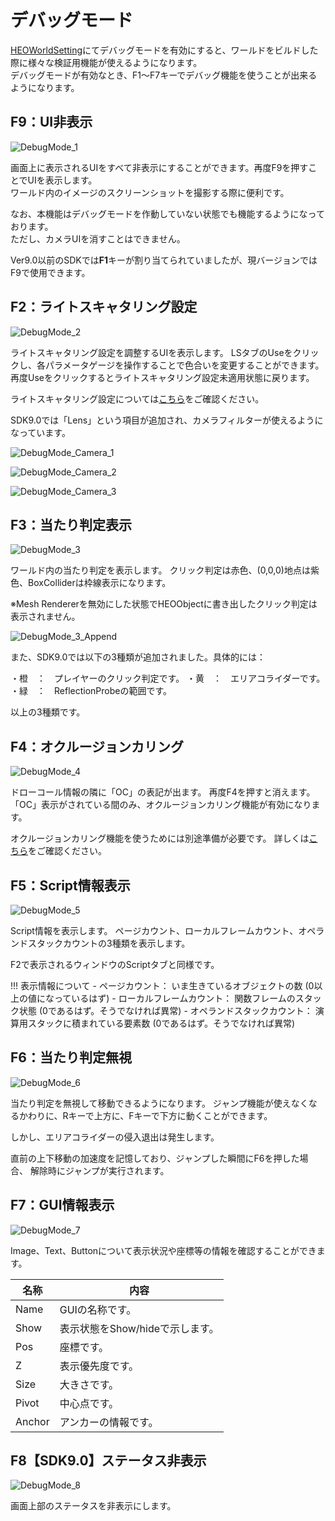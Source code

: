 # デバッグモード

[HEOWorldSetting](../HEOComponents/HEOWorldSetting.md)にてデバッグモードを有効にすると、ワールドをビルドした際に様々な検証用機能が使えるようになります。<br>
デバッグモードが有効なとき、F1～F7キーでデバッグ機能を使うことが出来るようになります。

## F9：UI非表示

![DebugMode_1](./img/DebugMode_1.jpg)

画面上に表示されるUIをすべて非表示にすることができます。再度F9を押すことでUIを表示します。<br>
ワールド内のイメージのスクリーンショットを撮影する際に便利です。

なお、本機能はデバッグモードを作動していない状態でも機能するようになっております。<br>
ただし、カメラUIを消すことはできません。

Ver9.0以前のSDKでは**F1**キーが割り当てられていましたが、現バージョンではF9で使用できます。

## F2：ライトスキャタリング設定

![DebugMode_2](./img/DebugMode_2.jpg)

ライトスキャタリング設定を調整するUIを表示します。
LSタブのUseをクリックし、各パラメータゲージを操作することで色合いを変更することができます。
再度Useをクリックするとライトスキャタリング設定未適用状態に戻ります。

ライトスキャタリング設定については[こちら](../HEOComponents/HEOWorldSetting.md)をご確認ください。

SDK9.0では「Lens」という項目が追加され、カメラフィルターが使えるようになっています。

![DebugMode_Camera_1](./img/DebugMode_Camera_1.jpg)

![DebugMode_Camera_2](./img/DebugMode_Camera_2.jpg)

![DebugMode_Camera_3](./img/DebugMode_Camera_3.jpg)

## F3：当たり判定表示

![DebugMode_3](./img/DebugMode_3.jpg)

ワールド内の当たり判定を表示します。
クリック判定は赤色、(0,0,0)地点は紫色、BoxColliderは枠線表示になります。

※Mesh Rendererを無効にした状態でHEOObjectに書き出したクリック判定は表示されません。

![DebugMode_3_Append](./img/DebugMode_3_Append.jpg)

また、SDK9.0では以下の3種類が追加されました。具体的には：

・橙　：　プレイヤーのクリック判定です。
・黄　：　エリアコライダーです。
・緑　：　ReflectionProbeの範囲です。

以上の3種類です。

## F4：オクルージョンカリング

![DebugMode_4](./img/DebugMode_4.jpg)

ドローコール情報の隣に「OC」の表記が出ます。
再度F4を押すと消えます。
「OC」表示がされている間のみ、オクルージョンカリング機能が有効になります。

オクルージョンカリング機能を使うためには別途準備が必要です。
詳しくは[こちら](../WorldMakingGuide/OcclusionCulling.md)をご確認ください。

## F5：Script情報表示

![DebugMode_5](./img/DebugMode_5.jpg)

Script情報を表示します。
ページカウント、ローカルフレームカウント、オペランドスタックカウントの3種類を表示します。

F2で表示されるウィンドウのScriptタブと同様です。

!!! 表示情報について
    - ページカウント： いま生きているオブジェクトの数 (0以上の値になっているはず)
    - ローカルフレームカウント： 関数フレームのスタック状態 (0であるはず。そうでなければ異常)
    - オペランドスタックカウント： 演算用スタックに積まれている要素数 (0であるはず。そうでなければ異常) 

## F6：当たり判定無視

![DebugMode_6](./img/DebugMode_6.jpg)

当たり判定を無視して移動できるようになります。
ジャンプ機能が使えなくなるかわりに、Rキーで上方に、Fキーで下方に動くことができます。

しかし、エリアコライダーの侵入退出は発生します。

直前の上下移動の加速度を記憶しており、ジャンプした瞬間にF6を押した場合、
解除時にジャンプが実行されます。

## F7：GUI情報表示

![DebugMode_7](./img/DebugMode_7.jpg)

Image、Text、Buttonについて表示状況や座標等の情報を確認することができます。

| 名称 | 内容 |
| ---- | ---- |
| Name | GUIの名称です。|
| Show | 表示状態をShow/hideで示します。 |
| Pos | 座標です。 |
| Z | 表示優先度です。 |
| Size | 大きさです。 |
| Pivot | 中心点です。 |
| Anchor | アンカーの情報です。 |

## F8【SDK9.0】ステータス非表示

![DebugMode_8](./img/DebugMode_8.jpg)

画面上部のステータスを非表示にします。